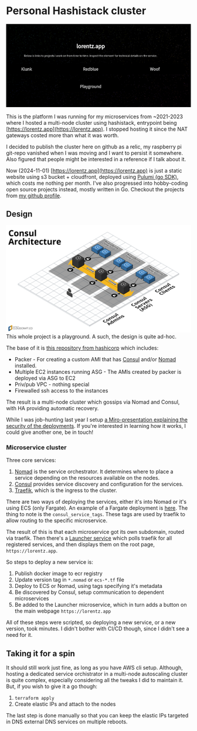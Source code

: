 # Personal Hashistack cluster

![lorentz.app microservice launcher](./readme-assets/lorentz-app.png)

This is the platform I was running for my microservices from ~2021-2023 where I hosted a multi-node cluster using hashistack, entrypoint being [https://lorentz.app](https://lorentz.app).
I stopped hosting it since the NAT gateways costed more than what it was worth.

I decided to publish the cluster here on github as a relic, my raspberry pi git-repo vanished when I was moving and I want to persist it somewhere.
Also figured that people might be interested in a reference if I talk about it.

Now (2024-11-01) [https://lorentz.app](https://lorentz.app) is just a static website using s3 bucket + cloudfront, deployed using [Pulumi (go SDK)](https://www.pulumi.com/), which costs me nothing per month.
I've also progressed into hobby-coding open source projects instead, mostly written in Go.
Checkout the projects from [my github profile](https://github.com/baalimago/).

## Design

![original design, image borrowed from hashicorp's exammple](./readme-assets/architecture.png)
This whole project is a playground.
A such, the design is quite ad-hoc.

The base of it is [this repository from hashicorp](https://github.com/hashicorp/terraform-aws-consul) which includes:

- Packer - For creating a custom AMI that has [Consul](https://www.consul.io/) and/or [Nomad](https://www.nomadproject.io/) installed.
- Multiple EC2 instances running ASG - The AMIs created by packer is deployed via ASG to EC2
- Priv/pub VPC - nothing special
- Firewalled ssh access to the instances

The result is a multi-node cluster which gossips via Nomad and Consul, with HA providing automatic recovery.

While I was job-hunting last year I setup [a Miro-presentation explaining the security of the deployments](https://miro.com/app/board/uXjVNSMSU2U=/?share_link_id=95742024722).
If you're interested in learning how it works, I could give another one, be in touch!

### Microservice cluster

Three core services:

1. [Nomad](https://www.nomadproject.io/) is the service orchestrator. It determines where to place a service depending on the resources available on the nodes.
1. [Consul](https://www.consul.io/) provides service discovery and configuration for the services.
1. [Traefik](https://traefik.io/traefik/), which is the ingress to the cluster.

There are two ways of deploying the services, either it's into Nomad or it's using ECS (only Fargate).
An example of a Fargate deployment is [here](./ecs-gallery.tf).
The thing to note is the `consul_service_tags`.
These tags are used by traefik to allow routing to the specific microservice.

The result of this is that each microservice got its own subdomain, routed via traefik.
Then there's a [Launcher service](./microservice-examples/launcher) which polls traefik for all registered services, and then displays them on the root page, `https://lorentz.app`.

So steps to deploy a new service is:

1. Publish docker image to ecr registry
1. Update version tag in `*.nomad` or `ecs-*.tf` file
1. Deploy to ECS or Nomad, using tags specifying it's metadata
1. Be discovered by Consul, setup communication to dependent microservices
1. Be added to the Launcher microservice, which in turn adds a button on the main webpage `https://lorentz.app`

All of these steps were scripted, so deploying a new service, or a new version, took minutes.
I didn't bother with CI/CD though, since I didn't see a need for it.

## Taking it for a spin

It should still work just fine, as long as you have AWS cli setup.
Although, hosting a dedicated service orchistrator in a multi-node autoscaling cluster is quite complex, especially considering all the tweaks I did to maintain it.
But, if you wish to give it a go though:

1. `terraform apply`
1. Create elastic IPs and attach to the nodes

The last step is done manually so that you can keep the elastic IPs targeted in DNS external DNS services on multiple reboots.
